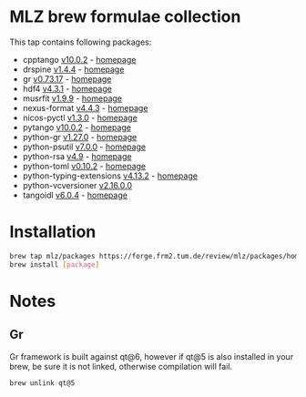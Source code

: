 # MLZ brew formulae collection
This tap contains following packages:
 - cpptango [v10.0.2](https://gitlab.com/tango-controls/cppTango) - [homepage](https://www.tango-controls.org)
 - drspine [v1.4.4](https://jugit.fz-juelich.de/nse/drspine) - [homepage](https://jugit.fz-juelich.de/nse/drspine)
 - gr [v0.73.17](https://github.com/sciapp/gr) - [homepage](https://gr-framework.org)
 - hdf4 [v4.3.1](https://github.com/HDFGroup/hdf4) - [homepage](https://www.hdfgroup.org/solutions/hdf4)
 - musrfit [v1.9.9](https://bitbucket.org/muonspin/musrfit/src/root6/) - [homepage](http://lmu.web.psi.ch/musrfit/user/html/index.html)
 - nexus-format [v4.4.3](https://github.com/nexusformat/code) - [homepage](https://www.nexusformat.org)
 - nicos-pyctl [v1.3.0](https://github.com/mlz-ictrl/nicos-pyctl) - [homepage](https://github.com/mlz-ictrl/nicos-pyctl)
 - pytango [v10.0.2](https://gitlab.com/tango-controls/pytango) - [homepage](https://www.tango-controls.org)
 - python-gr [v1.27.0](https://github.com/sciapp/python-gr) - [homepage](https://gr-framework.org)
 - python-psutil [v7.0.0](https://github.com/giampaolo/psutil) - [homepage](https://github.com/giampaolo/psutil)
 - python-rsa [v4.9](https://github.com/sybrenstuvel/python-rsa) - [homepage](https://stuvel.eu/rsa)
 - python-toml [v0.10.2](https://github.com/uiri/toml) - [homepage](https://github.com/uiri/toml)
 - python-typing-extensions [v4.13.2](https://github.com/python/typing_extensions) - [homepage](https://github.com/python/typing_extensions)
 - python-vcversioner [v2.16.0.0](https://github.com/habnabit/vcversioner)
 - tangoidl [v6.0.4](https://gitlab.com/tango-controls/tango-idl) - [homepage](https://www.tango-controls.org)

# Installation
```bash
brew tap mlz/packages https://forge.frm2.tum.de/review/mlz/packages/homebrew
brew install [package]
```

# Notes

Gr
--
Gr framework is built against qt@6, however if qt@5 is also installed in your
brew, be sure it is not linked, otherwise compilation will fail.
```bash
brew unlink qt@5
```
